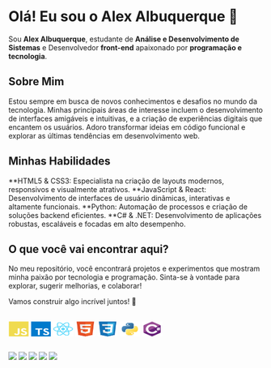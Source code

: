 # Olá! Eu sou o Alex Albuquerque 👋

Sou **Alex Albuquerque**, estudante de **Análise e Desenvolvimento de Sistemas** e Desenvolvedor **front-end** apaixonado por **programação e tecnologia**.

## Sobre Mim

Estou sempre em busca de novos conhecimentos e desafios no mundo da tecnologia. Minhas principais áreas de interesse incluem o desenvolvimento de interfaces amigáveis e intuitivas, e a criação de experiências digitais que encantem os usuários. Adoro transformar ideias em código funcional e explorar as últimas tendências em desenvolvimento web.

## Minhas Habilidades

**HTML5 & CSS3: Especialista na criação de layouts modernos, responsivos e visualmente atrativos.
**JavaScript & React: Desenvolvimento de interfaces de usuário dinâmicas, interativas e altamente funcionais.
**Python: Automação de processos e criação de soluções backend eficientes.
**C# & .NET: Desenvolvimento de aplicações robustas, escaláveis e focadas em alto desempenho.

## O que você vai encontrar aqui?

No meu repositório, você encontrará projetos e experimentos que mostram minha paixão por tecnologia e programação. Sinta-se à vontade para explorar, sugerir melhorias, e colaborar! 

Vamos construir algo incrível juntos! 🚀

<div style="display: inline_block"><br>
  <img align="center" alt="Rafa-Js" height="30" width="40" src="https://raw.githubusercontent.com/devicons/devicon/master/icons/javascript/javascript-plain.svg">
  <img align="center" alt="Rafa-Ts" height="30" width="40" src="https://raw.githubusercontent.com/devicons/devicon/master/icons/typescript/typescript-plain.svg">
  <img align="center" alt="Rafa-React" height="30" width="40" src="https://raw.githubusercontent.com/devicons/devicon/master/icons/react/react-original.svg">
  <img align="center" alt="Rafa-HTML" height="30" width="40" src="https://raw.githubusercontent.com/devicons/devicon/master/icons/html5/html5-original.svg">
  <img align="center" alt="Rafa-CSS" height="30" width="40" src="https://raw.githubusercontent.com/devicons/devicon/master/icons/css3/css3-original.svg">
  <img align="center" alt="Rafa-Python" height="30" width="40" src="https://raw.githubusercontent.com/devicons/devicon/master/icons/python/python-original.svg">
  <img align="center" alt="Rafa-Csharp" height="30" width="40" src="https://raw.githubusercontent.com/devicons/devicon/master/icons/csharp/csharp-original.svg">
</div>

 ##

<div> 
  <a href="https://www.youtube.com/@Alex.Albuquerque" target="_blank"><img src="https://img.shields.io/badge/YouTube-FF0000?style=for-the-badge&logo=youtube&logoColor=white" target="_blank"></a>
  <a href="https://instagram.com/allex.allbuquerque" target="_blank"><img src="https://img.shields.io/badge/-Instagram-%23E4405F?style=for-the-badge&logo=instagram&logoColor=white" target="_blank"></a>
  <a href = "mailto:rodrigues.lec@gmail.com"><img src="https://img.shields.io/badge/-Gmail-%23333?style=for-the-badge&logo=gmail&logoColor=white" target="_blank"></a>
  <a href="https://www.linkedin.com/in/alexalbuquerque91" target="_blank"><img src="https://img.shields.io/badge/-LinkedIn-%230077B5?style=for-the-badge&logo=linkedin&logoColor=white" target="_blank"></a>
  <a href="https://wa.me/5581983022277" target="_blank"><img src="https://img.shields.io/badge/WhatsApp-25D366?style=for-the-badge&logo=whatsapp&logoColor=white" target="_blank"></a>

  
</div>


